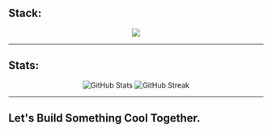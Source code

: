

## Stack:

<p align="center">
  <img src="https://skillicons.dev/icons?i=aws,docker,js,typescript,nextjs,react,nodejs,express,mongodb,postgres,prisma,tailwindcss,netlify,vercel,python,java,git,linux" />
</p>

---

## Stats:
<p align="center">
   <img src="https://github-readme-stats.vercel.app/api?username=abuzerexe&show_icons=true&theme=radical&include_all_commits=false&count_private=true" alt="GitHub Stats" />
  <img src="https://github-readme-streak-stats.herokuapp.com/?user=abuzerexe&theme=radical" alt="GitHub Streak" />
<!--   <img src="https://github-readme-stats.vercel.app/api/top-langs/?username=abuzerexe&layout=compact&theme=radical&include_all_commits=true&count_private=true" alt="Top Languages" /> -->
</p>

---

##  Let's Build Something Cool Together.

